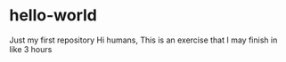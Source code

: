 # hello-world
Just my first repository
Hi humans,
This is an exercise that I may finish in like 3 hours
